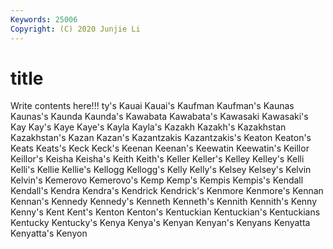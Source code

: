 ```yaml
---
Keywords: 25006
Copyright: (C) 2020 Junjie Li
---
```


# title

Write contents here!!!
ty's 
Kauai 
Kauai's 
Kaufman 
Kaufman's 
Kaunas 
Kaunas's 
Kaunda 
Kaunda's
Kawabata 
Kawabata's 
Kawasaki 
Kawasaki's 
Kay 
Kay's 
Kaye 
Kaye's 
Kayla 
Kayla's
Kazakh 
Kazakh's 
Kazakhstan 
Kazakhstan's 
Kazan 
Kazan's 
Kazantzakis 
Kazantzakis's 
Keaton 
Keaton's
Keats 
Keats's 
Keck 
Keck's 
Keenan 
Keenan's 
Keewatin 
Keewatin's 
Keillor 
Keillor's
Keisha 
Keisha's 
Keith 
Keith's 
Keller 
Keller's 
Kelley 
Kelley's 
Kelli 
Kelli's
Kellie 
Kellie's 
Kellogg 
Kellogg's 
Kelly 
Kelly's 
Kelsey 
Kelsey's 
Kelvin 
Kelvin's
Kemerovo 
Kemerovo's 
Kemp 
Kemp's 
Kempis 
Kempis's 
Kendall 
Kendall's 
Kendra 
Kendra's
Kendrick 
Kendrick's 
Kenmore 
Kenmore's 
Kennan 
Kennan's 
Kennedy 
Kennedy's 
Kenneth 
Kenneth's
Kennith 
Kennith's 
Kenny 
Kenny's 
Kent 
Kent's 
Kenton 
Kenton's 
Kentuckian 
Kentuckian's
Kentuckians 
Kentucky 
Kentucky's 
Kenya 
Kenya's 
Kenyan 
Kenyan's 
Kenyans 
Kenyatta 
Kenyatta's
Kenyon 
